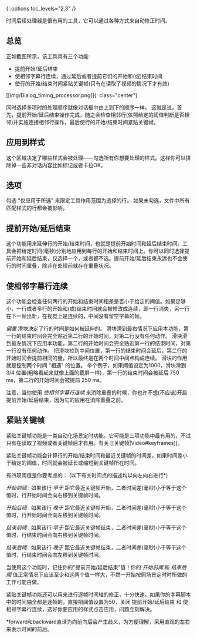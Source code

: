 {::options toc_levels="2,3" /}

时间后续处理器是很有用的工具，它可以通过各种方式来自动修正时间。

## 总览  ##
正如截图所示，该工具具有三个功能:

* 提前开始/延后结束 
* 使相邻字幕行连续，通过延后或者提前它们的开始和(或)结束时间
* 使行的开始/结束时间紧贴关键帧(只有在读取了视频的情况下才有效)

[[img/Dialog_timing_processor.png]]{: class="center"}

同时选择多项时的处理顺序就像对话框中由上到下的顺序一样。
这就是说，首先，提前开始/延后结束操作完成，随之会检查相邻行(依照给定的阈值判断是否相邻)并实施连接相邻行操作，最后使行的开始/结束时间紧贴关键帧。

## 应用到样式  ##
这个区域决定了哪些样式会被处理——勾选所有你想要处理的样式。这样你可以排除掉一些非对话内容比如标记或者卡拉OK。

## 选项  ##
勾选 "仅应用于所选" 来限定工具作用范围为选择的行。
如果未勾选，文件中所有匹配样式的行都会被影响。

## 提前开始/延后结束  ##
这个功能用来延伸行的开始/结束时间，也就是提前开始时间和延后结束时间。工具会把给定时间(毫秒)分别地应用到每行的开始和结束时间上。你可以同时选择提前开始和延后结束，仅选择一个，或者都不选。提前开始/延后结束永远也不会使行的时间重叠，除非在处理前就存在重叠状况。

## 使相邻字幕行连续  ##
这个功能会检查任何两行的开始和结束时间相差是否小于给定的阈值。如果足够小，一行或者多行的开始和(或)结束时间就会被修改成连续，即一行消失，另一行在下一帧出新，在视觉上是连续的，中间没有留空字幕的帧。

 _偏重_ 滑块决定了行的时间是如何被延伸的。 滑块滑到最右情况下应用本功能，第一行的结束时间会完全贴近第二行的开始时间，对第二行没有任何动作。 滑块滑到最左情况下应用本功能，第二行的开始时间会完全贴近第一行的结束时间，对第一行没有任何动作。 把滑块拉到中间位置，第一行的结束时间会延后，第二行的开始时间会提前相同的量，所以最终是在两个时间中间点构成连续。
 滑块的作用就是控制两个时间 "相遇" 的位置。
 举个例子，如果阈值设定为1000，滑块滑到 3/4 位置(粗略看起来就像上面的截屏一样)，第一行的结束时间会被延后 750 ms，第二行的开始时间会被提前 250 ms。

注意，当你使用 *使相邻字幕行连续* 来消除重叠的时候，你也许不想(不应该)开启 提前开始/延后结束，因为它的应用在消除重叠之前。

## 紧贴关键帧  ##
紧贴关键帧功能是一类自动化场景定时功能。它可能是三项功能中最有用的，不过只有在读取了视频或者关键帧后才有用。有关 [[关键帧|Video#keyframes]]。

紧贴关键帧功能会计算行的开始/结束时间和最近关键帧的时间差，如果时间差小于给定的阈值，时间就会被延长或缩短到关键帧所在时间。

有四项阈值是你要考虑的：
(以下有关时间点的描述均以向左向右进行*)

*开始前阈*
: 如果该行 _早于_ 距它最近关键帧开始，二者时间差(毫秒)小于等于这个值时，行开始时间会向右移到关键帧时间。

*开始后阈*
: 如果该行 _晚于_ 距它最近关键帧开始，二者时间差(毫秒)小于等于这个值时，行开始时间会向左移到关键帧时间。

*结束前阈*
: 如果该行 _早于_ 距它最近关键帧结束，二者时间差(毫秒)小于等于这个值时，行结束时间会向右移到关键帧时间。

*结束后阈*
: 如果该行 _晚于_ 距它最近关键帧结束，二者时间差(毫秒)小于等于这个值时，行结束时间会向左移到关键帧时间。


当使用这个功能时，记住你的"提前开始/延后结束"值！你的 *开始前阈* 和 *结束后阈* 值正常情况下应该至少和这两个值一样大，不然一开始按照场景定时时所做的工作可能白做。

紧贴关键帧功能还可以用来进行逐帧时间轴的修正，十分快速。如果你的字幕脚本中的时间轴全都是逐帧的，直接把阈值设置为50，关闭 提前开始/延后结束 和 使相邻字幕行连续，选好你要应用的样式点击应用，问题立刻解决。



*forward和backward直译为向前向后会产生歧义，为方便理解，采用直观的左右来表示时间的前后。
